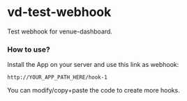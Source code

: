 # vd-test-webhook

Test webhook for venue-dashboard.

### How to use?
Install the App on your server and use this link as webhook:

`http://YOUR_APP_PATH_HERE/hook-1`

You can modify/copy+paste the code to create more hooks.